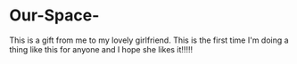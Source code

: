 # Our-Space-
This is a gift from me to my lovely girlfriend. This is the first time I'm doing a thing like this for anyone and I hope she likes it!!!!!
